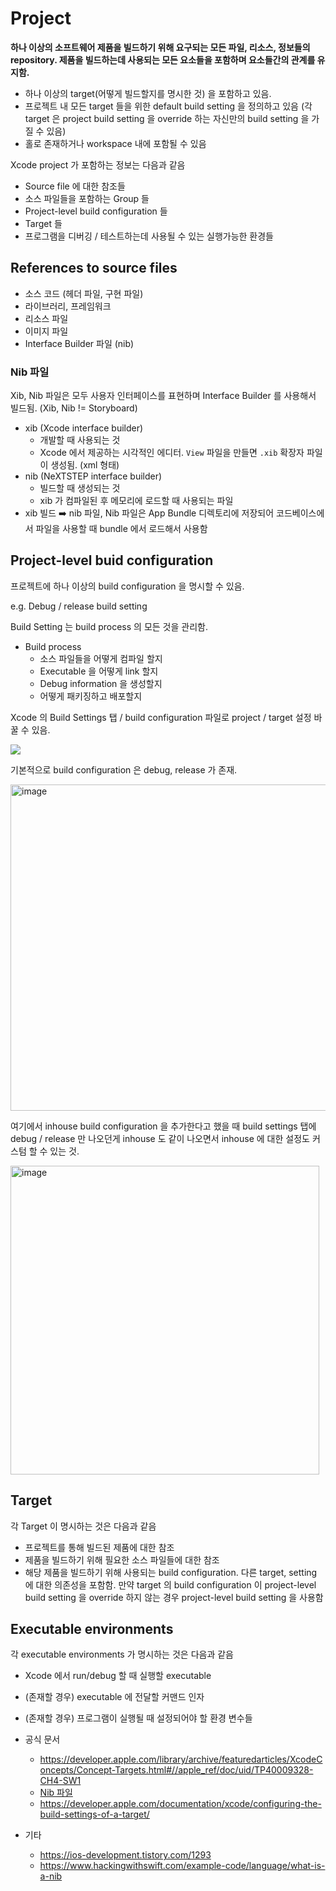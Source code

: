 # Project

**하나 이상의 소프트웨어 제품을 빌드하기 위해 요구되는 모든 파일, 리소스, 정보들의 repository. 제품을 빌드하는데 사용되는 모든 요소들을 포함하며 요소들간의 관계를 유지함.**  

* 하나 이상의 target(어떻게 빌드할지를 명시한 것) 을 포함하고 있음.
* 프로젝트 내 모든 target 들을 위한 default build setting 을 정의하고 있음 (각 target 은 project build setting 을 override 하는 자신만의 build setting 을 가질 수 있음)
* 홀로 존재하거나 workspace 내에 포함될 수 있음

Xcode project 가 포함하는 정보는 다음과 같음

* Source file 에 대한 참조들
* 소스 파일들을 포함하는 Group 들
* Project-level build configuration 들
* Target 들
* 프로그램을 디버깅 / 테스트하는데 사용될 수 있는 실행가능한 환경들

## References to source files

* 소스 코드 (헤더 파일, 구현 파일)
* 라이브러리, 프레임워크
* 리소스 파일
* 이미지 파일
* Interface Builder 파일 (nib)

### Nib 파일

Xib, Nib 파일은 모두 사용자 인터페이스를 표현하며 Interface Builder 를 사용해서 빌드됨. (Xib, Nib != Storyboard)

* xib (Xcode interface builder) 
  * 개발할 때 사용되는 것
  * Xcode 에서 제공하는 시각적인 에디터. `View` 파일을 만들면 `.xib` 확장자 파일이 생성됨. (xml 형태)
* nib (NeXTSTEP interface builder)
  * 빌드할 때 생성되는 것
  * xib 가 컴파일된 후 메모리에 로드할 때 사용되는 파일
* xib 빌드 ➡️ nib 파일, Nib 파일은 App Bundle 디렉토리에 저장되어 코드베이스에서 파일을 사용할 때 bundle 에서 로드해서 사용함

## Project-level buid configuration

프로젝트에 하나 이상의 build configuration 을 명시할 수 있음.

e.g. Debug / release build setting

Build Setting 는 build process 의 모든 것을 관리함.

* Build process
  * 소스 파일들을 어떻게 컴파일 할지
  * Executable 을 어떻게 link 할지
  * Debug information 을 생성할지
  * 어떻게 패키징하고 배포할지

Xcode 의 Build Settings 탭 / build configuration 파일로 project / target 설정 바꿀 수 있음.

![](https://docs-assets.developer.apple.com/published/af7a7a11967dfd4ab70af3f67339364e/build-settings-editor@2x.png)

기본적으로 build configuration 은 debug, release 가 존재.

<img width="522" alt="image" src="https://github.com/Yoojin99/RxSwift-Practice-App/assets/41438361/8501dc03-bef7-4d93-aa5b-a76e6acad9da">

여기에서 inhouse build configuration 을 추가한다고 했을 때 build settings 탭에 debug / release 만 나오던게 inhouse 도 같이 나오면서 inhouse 에 대한 설정도 커스텀 할 수 있는 것.

<img width="494" alt="image" src="https://github.com/Yoojin99/RxSwift-Practice-App/assets/41438361/43f5e2ec-bbe9-49fe-8651-26cd3300b09b">

## Target

각 Target 이 명시하는 것은 다음과 같음

* 프로젝트를 통해 빌드된 제품에 대한 참조
* 제품을 빌드하기 위해 필요한 소스 파일들에 대한 참조
* 해당 제품을 빌드하기 위해 사용되는 build configuration. 다른 target, setting 에 대한 의존성을 포함함. 만약 target 의 build configuration 이 project-level build setting 을 override 하지 않는 경우 project-level build setting 을 사용함

## Executable environments

각 executable environments 가 명시하는 것은 다음과 같음

* Xcode 에서 run/debug 할 때 실행할 executable
* (존재할 경우) executable 에 전달할 커맨드 인자
* (존재할 경우) 프로그램이 실행될 때 설정되어야 할 환경 변수들

* 공식 문서
  * https://developer.apple.com/library/archive/featuredarticles/XcodeConcepts/Concept-Targets.html#//apple_ref/doc/uid/TP40009328-CH4-SW1
  * [Nib 파일](https://developer.apple.com/library/archive/documentation/Cocoa/Conceptual/LoadingResources/CocoaNibs/CocoaNibs.html)
  * https://developer.apple.com/documentation/xcode/configuring-the-build-settings-of-a-target/
* 기타
  * https://ios-development.tistory.com/1293
  * https://www.hackingwithswift.com/example-code/language/what-is-a-nib